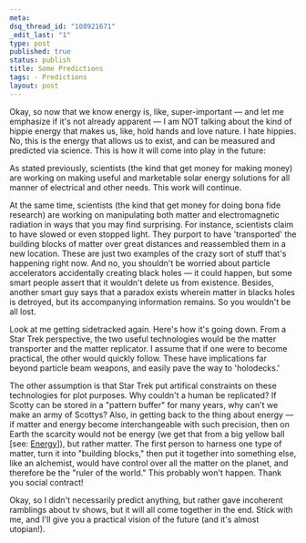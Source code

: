 ```yaml
--- 
meta: 
dsq_thread_id: "108921671" 
_edit_last: "1" 
type: post 
published: true 
status: publish 
title: Some Predictions 
tags: - Predictions 
layout: post 
--- 
```


Okay, so now that we know energy is, like, super-important — and let me emphasize if it's not already apparent — I am NOT talking about the kind of hippie energy that makes us, like, hold hands and love nature. I hate hippies. No, this is the energy that allows us to exist, and can be measured and predicted via science. This is how it will come into play in the future:

As stated previously, scientists (the kind that get money for making money) are working on making useful and marketable solar energy solutions for all manner of electrical and other needs. This work will continue.

At the same time, scientists (the kind that get money for doing bona fide research) are working on manipulating both matter and electromagnetic radiation in ways that you may find surprising. For instance, scientists claim to have slowed or even stopped light. They purport to have 'transported' the building blocks of matter over great distances and reassembled them in a new location. These are just two examples of the crazy sort of stuff that's happening right now. And no, you shouldn't be worried about particle accelerators accidentally creating black holes — it could happen, but some smart people assert that it wouldn't delete us from existence. Besides, another smart guy says that a paradox exists wherein matter in blacks holes is detroyed, but its accompanying information remains. So you wouldn't be all lost.

Look at me getting sidetracked again. Here's how it's going down. From a Star Trek perspective, the two useful technologies would be the matter transporter and the matter replicator. I assume that if one were to become practical, the other would quickly follow. These have implications far beyond particle beam weapons, and easily pave the way to 'holodecks.'

The other assumption is that Star Trek put artifical constraints on these technologies for plot purposes. Why couldn't a human be replicated? If Scotty can be stored in a "pattern buffer" for many years, why can't we make an army of Scottys? Also, in getting back to the thing about energy — if matter and energy become interchangeable with such precision, then on Earth the scarcity would not be energy (we get that from a big yellow ball [see: [Energy](http://hawidu.com/2007/08/04/energy/)]), but rather matter. The first person to harness one type of matter, turn it into "building blocks," then put it together into something else, like an alchemist, would have control over all the matter on the planet, and therefore be the "ruler of the world." This probably won't happen. Thank you social contract!

Okay, so I didn't necessarily predict anything, but rather gave incoherent ramblings about tv shows, but it will all come together in the end. Stick with me, and I'll give you a practical vision of the future (and it's almost utopian!).